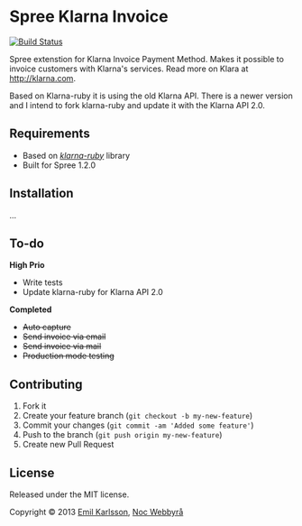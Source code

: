 # Spree Klarna Invoice

[![Build Status](https://secure.travis-ci.org/emilkarl/spree_klarna_invoice.png?branch=master)](http://travis-ci.org/emilkarl/spree_klarna_invoice)

Spree extenstion for Klarna Invoice Payment Method. Makes it possible to invoice customers with Klarna's services. Read more on Klara at http://klarna.com.

Based on Klarna-ruby it is using the old Klarna API. There is a newer version and I intend to fork klarna-ruby and update it with the Klarna API 2.0.

## Requirements

- Based on *[klarna-ruby](https://github.com/merchii/klarna-ruby)* library
- Built for Spree 1.2.0

## Installation

...

## To-do

__High Prio__

- Write tests
- Update klarna-ruby for Klarna API 2.0

__Completed__

- ~~Auto capture~~
- ~~Send invoice via email~~
- ~~Send invoice via mail~~
- ~~Production mode testing~~

## Contributing

1. Fork it
2. Create your feature branch (`git checkout -b my-new-feature`)
3. Commit your changes (`git commit -am 'Added some feature'`)
4. Push to the branch (`git push origin my-new-feature`)
5. Create new Pull Request

## License

Released under the MIT license.

Copyright &copy; 2013 [Emil Karlsson]([http://emilkarl.se), [Noc Webbyrå](http://nocweb.se)
